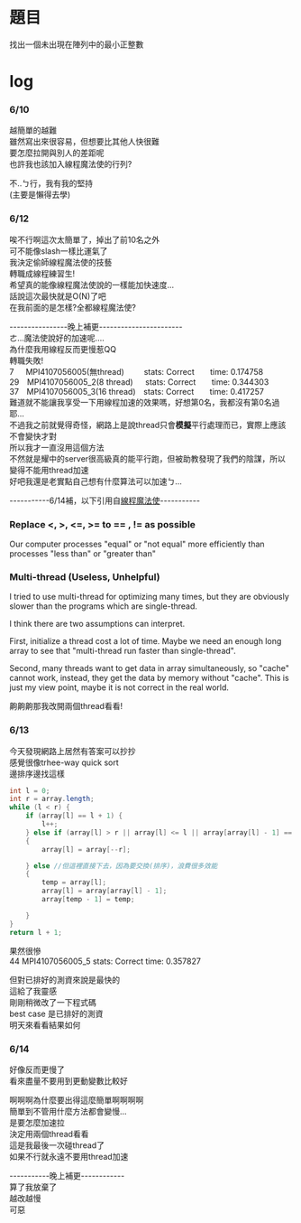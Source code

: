 # 題目
找出一個未出現在陣列中的最小正整數
# log
### 6/10
越簡單的越難  
雖然寫出來很容易，但想要比其他人快很難  
要怎麼拉開與別人的差距呢  
也許我也該加入線程魔法使的行列?  

不..ㄅ行，我有我的堅持  
(主要是懶得去學)  

### 6/12
唉不行啊這次太簡單了，掉出了前10名之外  
可不能像slash一樣比運氣了  
我決定偷師線程魔法使的技藝  
轉職成線程練習生!  
希望真的能像線程魔法使說的一樣能加快速度...  
話說這次最快就是O(N)了吧  
在我前面的是怎樣?全都線程魔法使?  

----------------晚上補更-----------------------  
ㄜ...魔法使說好的加速呢....  
為什麼我用線程反而更慢惹QQ  
轉職失敗!  
7&emsp;&ensp;MPI4107056005(無thread)&ensp;&emsp;&emsp;stats: Correct&emsp;&emsp;time: 0.174758   
29&emsp;MPI4107056005_2(8 thread)&nbsp;&nbsp;&emsp;stats: Correct&emsp;&emsp;time: 0.344303     
37&emsp;MPI4107056005_3(16 thread)&emsp;stats: Correct&emsp;&emsp;time: 0.417257   
難道就不能讓我享受一下用線程加速的效果嗎，好想第0名，我都沒有第0名過耶...     
不過我之前就覺得奇怪，網路上是說thread只會**模擬**平行處理而已，實際上應該不會變快才對  
所以我才一直沒用這個方法  
不然就是耀中的server很高級真的能平行跑，但被助教發現了我們的陰謀，所以變得不能用thread加速  
好吧我還是老實點自己想有什麼算法可以加速ㄅ...   

-----------6/14補，以下引用自[線程魔法使](https://github.com/liao2000/Algorithms-Meet-Java/tree/master/Homework/HW06_SotringArray)-----------  
### Replace <, >, <=, >= to == , != as possible

Our computer processes "equal" or "not equal" more efficiently than processes "less than" or "greater than"

### Multi-thread (Useless, Unhelpful)

I tried to use multi-thread for optimizing many times, but they are obviously slower than the programs which are single-thread.

I think there are two assumptions can interpret.

First, initialize a thread cost a lot of time. Maybe we need an enough long array to see that "multi-thread run faster than single-thread".

Second, many threads want to get data in array simultaneously, so "cache" cannot work, instead, they get the data by memory without "cache". This is just my view point, maybe it is not correct in the real world.   

齁齁齁那我改開兩個thread看看!  

### 6/13
今天發現網路上居然有答案可以抄抄  
感覺很像trhee-way quick sort  
邊排序邊找這樣  
```java
int l = 0;
int r = array.length; 
while (l < r) {
	if (array[l] == l + 1) {
		l++;
	} else if (array[l] > r || array[l] <= l || array[array[l] - 1] == array[l])
	{
		array[l] = array[--r];

	} else //但這裡直接下去，因為要交換(排序)，浪費很多效能
	{
		temp = array[l];
		array[l] = array[array[l] - 1];
		array[temp - 1] = temp;

	}
}
return l + 1;
```
果然很慘  
44   MPI4107056005_5    stats: Correct    time: 0.357827  

但對已排好的測資來說是最快的  
這給了我靈感  
剛剛稍微改了一下程式碼  
best case 是已排好的測資  
明天來看看結果如何  

### 6/14
好像反而更慢了  
看來盡量不要用到更動變數比較好  

啊啊啊為什麼要出得這麼簡單啊啊啊啊  
簡單到不管用什麼方法都會變慢...  
是要怎麼加速拉  
決定用兩個thread看看  
這是我最後一次碰thread了  
如果不行就永遠不要用thread加速 

-----------晚上補更------------  
算了我放棄了  
越改越慢  
可惡  



